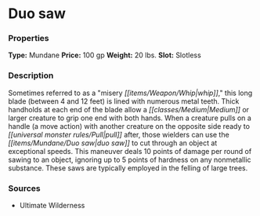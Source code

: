 ﻿---
Title: "Duo saw"
Type: "Mundane"
Price: "100 gp"
Weight: "20 lbs."
Slot: "Slotless"
Description: |
  "Sometimes referred to as a "misery whip," this long blade (between 4 and 12 feet) is lined with numerous metal teeth. Thick handholds at each end of the blade allow a Medium or larger creature to grip one end with both hands. When a creature pulls on a handle (a move action) with another creature on the opposite side ready to pull after, those wielders can use the duo saw to cut through an object at exceptional speeds. This maneuver deals 10 points of damage per round of sawing to an object, ignoring up to 5 points of hardness on any nonmetallic substance. These saws are typically employed in the felling of large trees."
Sources: "['Ultimate Wilderness']"
---

# Duo saw

### Properties

**Type:** Mundane **Price:** 100 gp **Weight:** 20 lbs. **Slot:** Slotless

### Description

Sometimes referred to as a "misery _[[items/Weapon/Whip|whip]]_," this long blade (between 4 and 12 feet) is lined with numerous metal teeth. Thick handholds at each end of the blade allow a _[[classes/Medium|Medium]]_ or larger creature to grip one end with both hands. When a creature pulls on a handle (a move action) with another creature on the opposite side ready to _[[universal monster rules/Pull|pull]]_ after, those wielders can use the _[[items/Mundane/Duo saw|duo saw]]_ to cut through an object at exceptional speeds. This maneuver deals 10 points of damage per round of sawing to an object, ignoring up to 5 points of hardness on any nonmetallic substance. These saws are typically employed in the felling of large trees.

### Sources

* Ultimate Wilderness